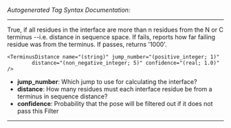 _Autogenerated Tag Syntax Documentation:_

---
True, if all residues in the interface are more than n residues from the N or C terminus --i.e. distance in sequence space. If fails, reports how far failing residue was from the terminus. If passes, returns '1000'.

```
<TerminusDistance name="(string)" jump_number="(positive_integer; 1)"
        distance="(non_negative_integer; 5)" confidence="(real; 1.0)" />
```

-   **jump_number**: Which jump to use for calculating the interface?
-   **distance**: How many residues must each interface residue be from a terminus in sequence distance?
-   **confidence**: Probability that the pose will be filtered out if it does not pass this Filter

---
